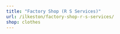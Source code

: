 ```yaml
---
title: "Factory Shop (R S Services)"
url: /ilkeston/factory-shop-r-s-services/
shop: clothes
---
```

